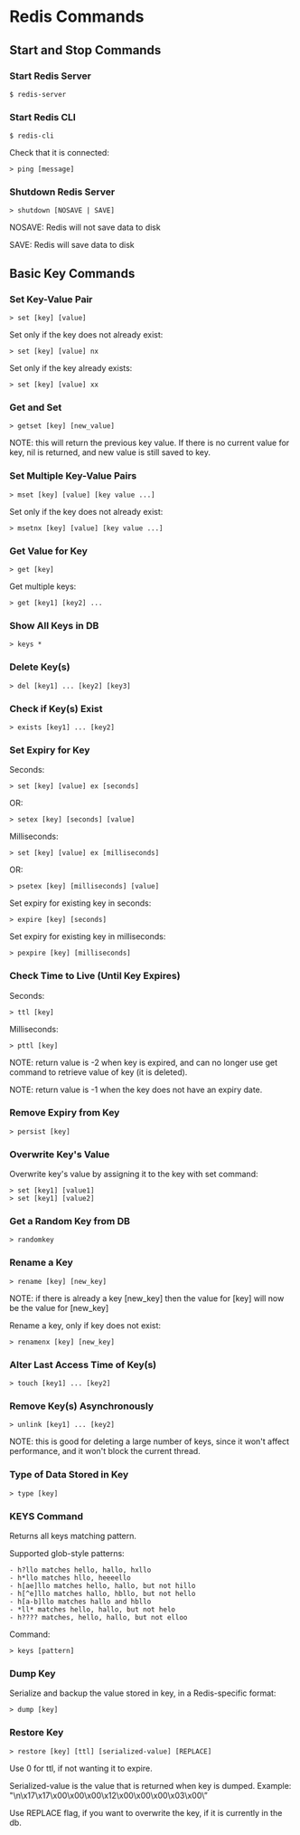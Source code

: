 # Redis Commands

## Start and Stop Commands

### Start Redis Server

    $ redis-server

### Start Redis CLI

    $ redis-cli

Check that it is connected:

    > ping [message]

### Shutdown Redis Server

    > shutdown [NOSAVE | SAVE]

NOSAVE: Redis will not save data to disk

SAVE: Redis will save data to disk

## Basic Key Commands

### Set Key-Value Pair

    > set [key] [value]

Set only if the key does not already exist:

    > set [key] [value] nx

Set only if the key already exists:

    > set [key] [value] xx

### Get and Set

    > getset [key] [new_value]

NOTE: this will return the previous key value. If there is no current value for key, nil is returned, and new value is still saved to key.

### Set Multiple Key-Value Pairs

    > mset [key] [value] [key value ...]

Set only if the key does not already exist:

    > msetnx [key] [value] [key value ...]

### Get Value for Key

    > get [key]

Get multiple keys:

    > get [key1] [key2] ...

### Show All Keys in DB

    > keys *

### Delete Key(s)

    > del [key1] ... [key2] [key3]

### Check if Key(s) Exist

    > exists [key1] ... [key2]

### Set Expiry for Key

Seconds:

    > set [key] [value] ex [seconds]

OR:

    > setex [key] [seconds] [value]

Milliseconds:

    > set [key] [value] ex [milliseconds]

OR:

    > psetex [key] [milliseconds] [value]

Set expiry for existing key in seconds:

    > expire [key] [seconds]

Set expiry for existing key in milliseconds:

    > pexpire [key] [milliseconds]

### Check Time to Live (Until Key Expires)

Seconds:

    > ttl [key]

Milliseconds:

    > pttl [key]

NOTE: return value is -2 when key is expired, and can no longer use get command to retrieve value of key (it is deleted).

NOTE: return value is -1 when the key does not have an expiry date.

### Remove Expiry from Key

    > persist [key]

### Overwrite Key's Value

Overwrite key's value by assigning it to the key with set command:

    > set [key1] [value1]
    > set [key1] [value2]

### Get a Random Key from DB

    > randomkey

### Rename a Key

    > rename [key] [new_key]

NOTE: if there is already a key [new_key] then the value for [key] will now be the value for [new_key]

Rename a key, only if key does not exist:

    > renamenx [key] [new_key]

### Alter Last Access Time of Key(s)

    > touch [key1] ... [key2]

### Remove Key(s) Asynchronously

    > unlink [key1] ... [key2]

NOTE: this is good for deleting a large number of keys, since it won't affect performance, and it won't block the current thread.

### Type of Data Stored in Key

    > type [key]

### KEYS Command

Returns all keys matching pattern.

Supported glob-style patterns:

    - h?llo matches hello, hallo, hxllo
    - h*llo matches hllo, heeeello
    - h[ae]llo matches hello, hallo, but not hillo
    - h[^e]llo matches hallo, hbllo, but not hello
    - h[a-b]llo matches hallo and hbllo
    - *ll* matches hello, hallo, but not helo
    - h???? matches, hello, hallo, but not elloo

Command:

    > keys [pattern]

### Dump Key

Serialize and backup the value stored in key, in a Redis-specific format:

    > dump [key]

### Restore Key

    > restore [key] [ttl] [serialized-value] [REPLACE]

Use 0 for ttl, if not wanting it to expire.

Serialized-value is the value that is returned when key is dumped. Example: "\n\x17\x17\x00\x00\x00\x12\x00\x00\x00\x03\x00\”

Use REPLACE flag, if you want to overwrite the key, if it is currently in the db.
